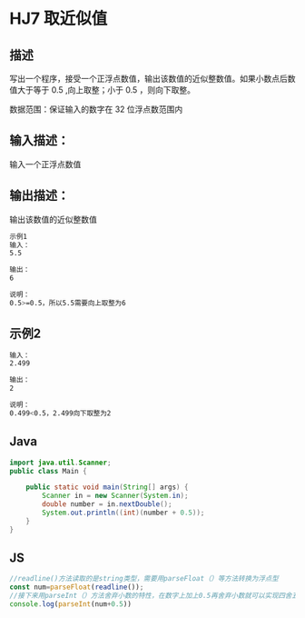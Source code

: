 # HJ7 取近似值
## 描述
写出一个程序，接受一个正浮点数值，输出该数值的近似整数值。如果小数点后数值大于等于 0.5 ,向上取整；小于 0.5 ，则向下取整。

数据范围：保证输入的数字在 32 位浮点数范围内
## 输入描述：
输入一个正浮点数值

## 输出描述：
输出该数值的近似整数值
```bash
示例1
输入：
5.5

输出：
6

说明：
0.5>=0.5，所以5.5需要向上取整为6 
```  
## 示例2
```bash
输入：
2.499

输出：
2

说明：
0.499<0.5，2.499向下取整为2 
```
## Java
```java
import java.util.Scanner;
public class Main {

    public static void main(String[] args) {
        Scanner in = new Scanner(System.in);
        double number = in.nextDouble();
        System.out.println((int)(number + 0.5));
    }
}
```

## JS
```js
//readline()方法读取的是string类型，需要用parseFloat（）等方法转换为浮点型
const num=parseFloat(readline());
//接下来用parseInt（）方法舍弃小数的特性，在数字上加上0.5再舍弃小数就可以实现四舍五入了
console.log(parseInt(num+0.5))
```